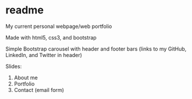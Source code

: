 # readme

My current personal webpage/web portfolio

Made with html5, css3, and bootstrap

Simple Bootstrap carousel with header and footer bars (links to my GitHub, LinkedIn, and Twitter in header)

Slides: 
  1. About me
  2. Portfolio
  3. Contact (email form)

